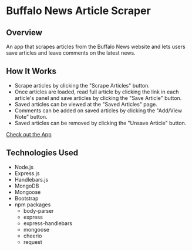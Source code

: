 # Buffalo News Article Scraper

## Overview
An app that scrapes articles from the Buffalo News website and lets users save articles and leave comments on the latest news.

## How It Works
- Scrape articles by clicking the "Scrape Articles" button.
- Once articles are loaded, read full article by clicking the link in each article's panel and save articles by clicking the "Save Article" button.
- Saved articles can be viewed at the "Saved Articles" page.
- Comments can be added on saved articles by clicking the "Add/View Note" button.
- Saved articles can be removed by clicking the "Unsave Article" button.

[Check out the App](https://fierce-depths-94593.herokuapp.com/)

## Technologies Used
- Node.js
- Express.js
- Handlebars.js
- MongoDB
- Mongoose
- Bootstrap
- npm packages
    - body-parser
    - express
    - express-handlebars
    - mongoose
    - cheerio
    - request
